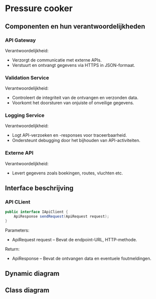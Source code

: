 # Pressure cooker

## Componenten en hun verantwoordelijkheden

### API Gateway
Verantwoordelijkheid:
- Verzorgt de communicatie met externe APIs.
- Verstuurt en ontvangt gegevens via HTTPS in JSON-formaat.

### Validation Service
Verantwoordelijkheid:
- Controleert de integriteit van de ontvangen en verzonden data.
- Voorkomt het doorsturen van onjuiste of onveilige gegevens.

### Logging Service
Verantwoordelijkheid:
- Logt API-verzoeken en -responses voor traceerbaarheid.
- Ondersteunt debugging door het bijhouden van API-activiteiten.

### Externe API
Verantwoordelijkheid:
- Levert gegevens zoals boekingen, routes, vluchten etc.

## Interface beschrijving

### API CLient
```java
public interface IApiClient {
    ApiResponse sendRequest(ApiRequest request);
}
```

Parameters:
- ApiRequest request – Bevat de endpoint-URL, HTTP-methode.

Return:
- ApiResponse – Bevat de ontvangen data en eventuele foutmeldingen.

## Dynamic diagram

## Class diagram